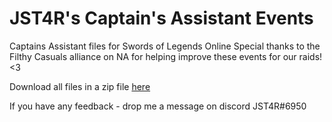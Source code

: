 # JST4R's Captain's Assistant Events
Captains Assistant files for Swords of Legends Online
Special thanks to the Filthy Casuals alliance on NA for helping improve these events for our raids! <3

Download all files in a zip file [here](https://github.com/jst4rgaming/ca-event-files/archive/refs/heads/main.zip)

If you have any feedback - drop me a message on discord JST4R#6950
